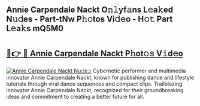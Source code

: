 ## Annie Carpendale Nackt O𝚗𝚕yf𝚊ns L𝚎a𝚔ed N𝚞𝚍es - Part-tNw P𝚑𝚘tos Vi𝚍𝚎o - H𝚘𝚝 Part L𝚎a𝚔s mQ5M0

# <h2><a href="http://kf6a3u1.oniu.top/?m=Annie+Carpendale+Nackt">🔗👉 🔴 Annie Carpendale Nackt P𝚑ot𝚘𝚜 V𝚒d𝚎o</a></h2>

[![Annie Carpendale Nackt Nu𝚍e𝚜](https://i.imgur.com/0qMVB7G.gif)](http://kf6a3u1.oniu.top/?m=Annie+Carpendale+Nackt)
Cybernetic performer and multimedia innovator Annie Carpendale Nackt, known for publishing dance and lifestyle tutorials through viral dance sequences and compact clips. Trailblazing innovator Annie Carpendale Nackt, recognized for their groundbreaking ideas and commitment to creating a better future for all.  

